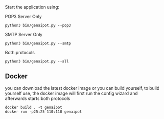 

Start the application using:

POP3 Server Only
```
python3 bin/genaipot.py --pop3
```

SMTP Server Only
```
python3 bin/genaipot.py --smtp
```

Both protocols
```
python3 bin/genaipot.py --all
```

## Docker

you can download the latest docker image or you can build yourself, to build yourself use,
the docker image will first run the config wizard and afterwards starts both protocols

```
docker build . -t genaipot
docker run -p25:25 110:110 genaipot
```

